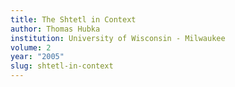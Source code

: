 ```yaml
---
title: The Shtetl in Context
author: Thomas Hubka
institution: University of Wisconsin - Milwaukee
volume: 2
year: "2005"
slug: shtetl-in-context
---
```

